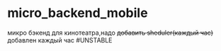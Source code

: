 # micro_backend_mobile
микро бэкенд для кинотеатра,надо ~~добавить sheduler(каждый час)~~
добавлен каждый час
#UNSTABLE
